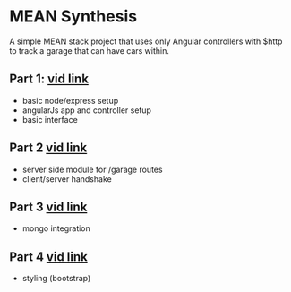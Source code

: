 MEAN Synthesis
===

A simple MEAN stack project that uses only Angular controllers with $http to track a garage that can have cars within. 

Part 1: [vid link](https://vimeo.com/272879378)
---

- basic node/express setup
- angularJs app and controller setup
- basic interface

Part 2 [vid link](VIMEO)
---

- server side module for /garage routes
- client/server handshake

Part 3 [vid link](VIMEO)
---

- mongo integration

Part 4 [vid link](VIMEO)
---

- styling (bootstrap)